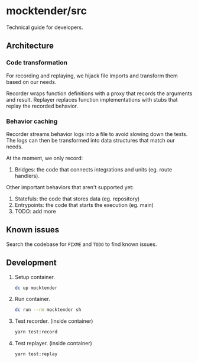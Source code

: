 # mocktender/src

Technical guide for developers.

## Architecture

### Code transformation

For recording and replaying, we hijack file imports and transform them based on our needs.

Recorder wraps function definitions with a proxy that records the arguments and result.
Replayer replaces function implementations with stubs that replay the recorded behavior.

### Behavior caching

Recorder streams behavior logs into a file to avoid slowing down the tests.
The logs can then be transformed into data structures that match our needs.

At the moment, we only record:
1. Bridges: the code that connects integrations and units (eg. route handlers).

Other important behaviors that aren't supported yet:
1. Statefuls: the code that stores data (eg. repository)
1. Entrypoints: the code that starts the execution (eg. main)
1. TODO: add more

## Known issues

Search the codebase for `FIXME` and `TODO` to find known issues.

## Development

1. Setup container.
    ```bash
    dc up mocktender
    ```

1. Run container.
    ```bash
    dc run --rm mocktender sh
    ```

1. Test recorder. (inside container)
    ```bash
    yarn test:record
    ```

1. Test replayer. (inside container)
    ```bash
    yarn test:replay
    ```